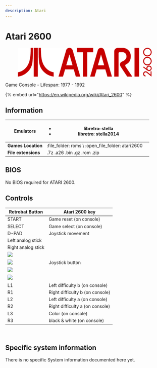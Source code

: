 ```yaml
---
description: Atari
---
```


# Atari 2600

<figure><img src="https://raw.githubusercontent.com/fabricecaruso/es-theme-carbon/52ff37c9e265587d006945a2ba695b5a962b3a3d/art/logos/atari2600.svg" alt=""><figcaption></figcaption></figure>

Game Console - Lifespan: 1977 - 1992

{% embed url="https://en.wikipedia.org/wiki/Atari_2600" %}

## Information

| **Emulators**       | <ul><li>libretro: stella</li><li>libretro: stella2014</li></ul> |   |
| ------------------- | --------------------------------------------------------------- | - |
| **Games Location**  | :file\_folder: roms \ :open\_file\_folder: atari2600            |   |
| **File extensions** | .7z .a26 .bin .gz .rom .zip                                     |   |

## BIOS

No BIOS required for ATARI 2600.

## Controls

| Retrobat Button                                          | Atari 2600 key                  |
| -------------------------------------------------------- | ------------------------------- |
| START                                                    | Game reset (on console)         |
| SELECT                                                   | Game select (on console)        |
| D-PAD                                                    | Joystick movement               |
| Left analog stick                                        |                                 |
| Right analog stick                                       |                                 |
| ![](<../../../../.gitbook/assets/image (2) (1) (1).png>) |                                 |
| ![](<../../../../.gitbook/assets/image (1) (2) (1).png>) | Joystick button                 |
| ![](<../../../../.gitbook/assets/image (4) (1).png>)     |                                 |
| ![](<../../../../.gitbook/assets/image (3) (1) (2).png>) |                                 |
| L1                                                       | Left difficulty b (on console)  |
| R1                                                       | Right difficulty b (on console) |
| L2                                                       | Left difficulty a (on console)  |
| R2                                                       | Right difficulty a (on console) |
| L3                                                       | Color (on console)              |
| R3                                                       | black & white (on console)      |

<figure><img src="https://i.imgur.com/OP8tnMg.png" alt=""><figcaption></figcaption></figure>

## Specific system information

There is no specific System information documented here yet.
